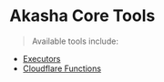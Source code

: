 # Akasha Core Tools

> Available tools include:

- [Executors](./executors/README.md)
- [Cloudflare Functions](./functions/cloudflare/README.md)

